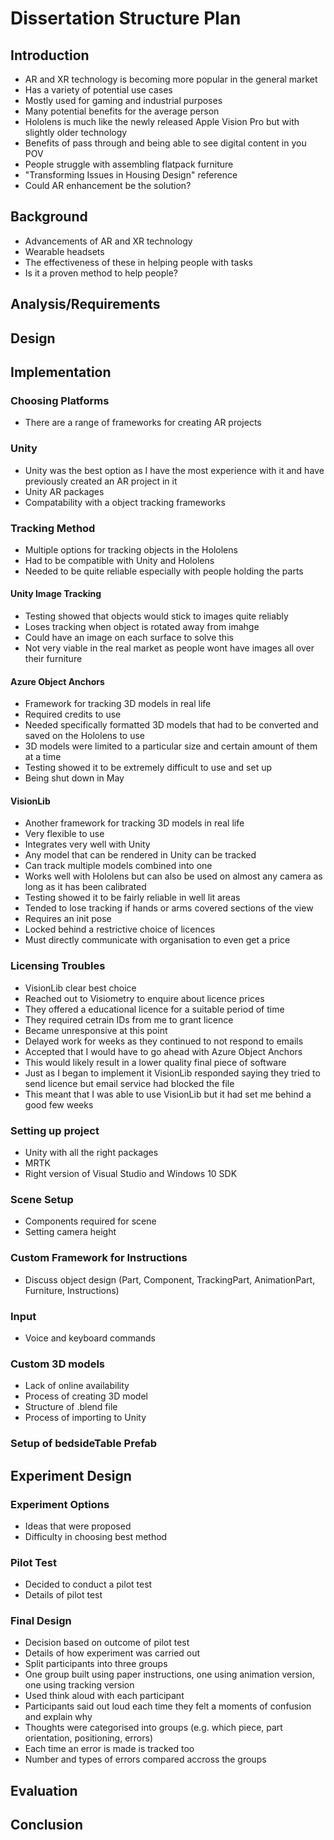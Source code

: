 # Dissertation Structure Plan

## Introduction

- AR and XR technology is becoming more popular in the general market
- Has a variety of potential use cases
- Mostly used for gaming and industrial purposes
- Many potential benefits for the average person
- Hololens is much like the newly released Apple Vision Pro but with slightly older technology
- Benefits of pass through and being able to see digital content in you POV
- People struggle with assembling flatpack furniture
- "Transforming Issues in Housing Design" reference
- Could AR enhancement be the solution?

## Background

- Advancements of AR and XR technology
- Wearable headsets
- The effectiveness of these in helping people with tasks
- Is it a proven method to help people?

## Analysis/Requirements



## Design



## Implementation

### Choosing Platforms
- There are a range of frameworks for creating AR projects
### Unity
- Unity was the best option as I have the most experience with it and have previously created an AR project in it
- Unity AR packages
- Compatability with a object tracking frameworks
### Tracking Method
- Multiple options for tracking objects in the Hololens
- Had to be compatible with Unity and Hololens
- Needed to be quite reliable especially with people holding the parts
#### Unity Image Tracking
- Testing showed that objects would stick to images quite reliably
- Loses tracking when object is rotated away from imahge
- Could have an image on each surface to solve this
- Not very viable in the real market as people wont have images all over their furniture
#### Azure Object Anchors
- Framework for tracking 3D models in real life
- Required credits to use
- Needed specifically formatted 3D models that had to be converted and saved on the Hololens to use
- 3D models were limited to a particular size and certain amount of them at a time
- Testing showed it to be extremely difficult to use and set up
- Being shut down in May
#### VisionLib
- Another framework for tracking 3D models in real life
- Very flexible to use
- Integrates very well with Unity
- Any model that can be rendered in Unity can be tracked
- Can track multiple models combined into one
- Works well with Hololens but can also be used on almost any camera as long as it has been calibrated
- Testing showed it to be fairly reliable in well lit areas
- Tended to lose tracking if hands or arms covered sections of the view
- Requires an init pose
- Locked behind a restrictive choice of licences
- Must directly communicate with organisation to even get a price 
### Licensing Troubles
- VisionLib clear best choice
- Reached out to Visiometry to enquire about licence prices
- They offered a educational licence for a suitable period of time
- They required cetrain IDs from me to grant licence
- Became unresponsive at this point
- Delayed work for weeks as they continued to not respond to emails
- Accepted that I would have to go ahead with Azure Object Anchors
- This would likely result in a lower quality final piece of software
- Just as I began to implement it VisionLib responded saying they tried to send licence but email service had blocked the file
- This meant that I was able to use VisionLib but it had set me behind a good few weeks
### Setting up project
- Unity with all the right packages
- MRTK
- Right version of Visual Studio and Windows 10 SDK
### Scene Setup
- Components required for scene
- Setting camera height
### Custom Framework for Instructions
- Discuss object design (Part, Component, TrackingPart, AnimationPart, Furniture, Instructions)
### Input
- Voice and keyboard commands
### Custom 3D models
- Lack of online availability
- Process of creating 3D model
- Structure of .blend file
- Process of importing to Unity
### Setup of bedsideTable Prefab

## Experiment Design

### Experiment Options
- Ideas that were proposed
- Difficulty in choosing best method
### Pilot Test
- Decided to conduct a pilot test
- Details of pilot test
### Final Design
- Decision based on outcome of pilot test
- Details of how experiment was carried out
- Split participants into three groups
- One group built using paper instructions, one using animation version, one using tracking version
- Used think aloud with each participant
- Participants said out loud each time they felt a moments of confusion and explain why
- Thoughts were categorised into groups (e.g. which piece, part orientation, positioning, errors)
- Each time an error is made is tracked too
- Number and types of errors compared accross the groups

## Evaluation

## Conclusion

